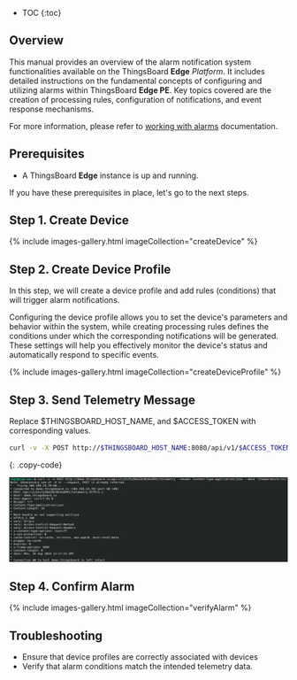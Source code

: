 
* TOC 
{:toc}

## Overview

This manual provides an overview of the alarm notification system functionalities available on the ThingsBoard **Edge** *Platform*. It includes detailed instructions on the fundamental concepts of configuring and utilizing alarms within ThingsBoard **Edge PE**. Key topics covered are the creation of processing rules, configuration of notifications, and event response mechanisms.

For more information, please refer to [working with alarms](/docs/pe/user-guide/alarms/#main-concepts) documentation.

## Prerequisites

- A ThingsBoard **Edge** instance is up and running.

If you have these prerequisites in place, let's go to the next steps.


## Step 1. Create Device

{% include images-gallery.html imageCollection="createDevice" %}

## Step 2. Create Device Profile

In this step, we will create a device profile and add rules (conditions) that will trigger alarm notifications. 

Configuring the device profile allows you to set the device's parameters and behavior within the system, while creating processing rules defines the conditions under which the corresponding notifications will be generated. These settings will help you effectively monitor the device's status and automatically respond to specific events.

{% include images-gallery.html imageCollection="createDeviceProfile" %}

## Step 3. Send Telemetry Message

Replace $THINGSBOARD_HOST_NAME, and $ACCESS_TOKEN with corresponding values.


```bash
curl -v -X POST http://$THINGSBOARD_HOST_NAME:8080/api/v1/$ACCESS_TOKEN/telemetry --header Content-Type:application/json --data "{temperature:51}"
```
{: .copy-code}

![image](/images/edge/user-guide/alarms/send-telemetry-cli.png)

## Step 4. Confirm Alarm

{% include images-gallery.html imageCollection="verifyAlarm" %}

## Troubleshooting

- Ensure that device profiles are correctly associated with devices
- Verify that alarm conditions match the intended telemetry data.
